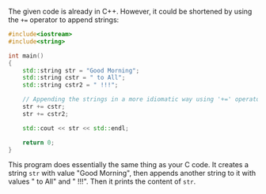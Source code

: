 The given code is already in C++. However, it could be shortened by using the `+=` operator to append strings:
```cpp
#include<iostream>
#include<string>

int main()
{
    std::string str = "Good Morning";
    std::string cstr = " to All";
    std::string cstr2 = " !!!";

    // Appending the strings in a more idiomatic way using '+=' operator
    str += cstr;
    str += cstr2;

    std::cout << str << std::endl;

    return 0;
}
```
This program does essentially the same thing as your C code. It creates a string `str` with value "Good Morning", then appends another string to it with values " to All" and " !!!". Then it prints the content of `str`.
